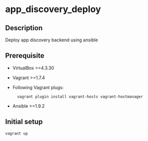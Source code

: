 # app_discovery_deploy

## Description
Deploy app discovery backend using ansible

## Prerequisite
- VirtualBox >=4.3.30
- Vagrant >=1.7.4
- Following Vagrant plugs:

        vagrant plugin install vagrant-hosts vagrant-hostmanager

- Ansible >=1.9.2

## Initial setup

    vagrant up
